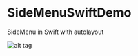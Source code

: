 # SideMenuSwiftDemo
SideMenu in Swift with autolayout

![alt tag](https://cloud.githubusercontent.com/assets/6309880/15856693/b959df92-2cd4-11e6-87d4-a484c61859ef.png)

